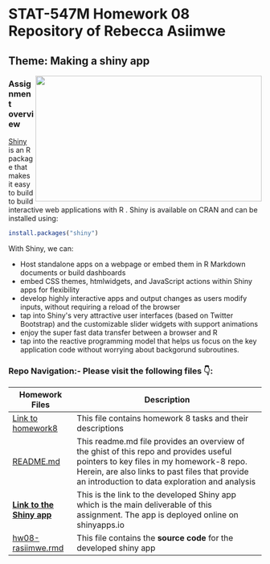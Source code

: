                 
# STAT-547M Homework 08 Repository of Rebecca Asiimwe 

## Theme: Making a shiny app
[<img align ="right" src="https://github.com/STAT545-UBC-students/hw08-rasiimwe/blob/master/plugin/Screen%20Shot%202018-11-17%20at%2011.07.32%20PM.png" width="450" height="250"/>](https://github.com/STAT545-UBC-students/hw08-rasiimwe/blob/master/plugin/Screen%20Shot%202018-11-17%20at%2011.07.32%20PM.png)
### Assignment overview 
[Shiny](https://shiny.rstudio.com) is an R package that makes it easy to build to build interactive web applications with R . Shiny is available on CRAN and can be installed using:

```r
install.packages("shiny")
```
With Shiny, we can:
* Host standalone apps on a webpage or embed them in R Markdown documents or build dashboards 
* embed CSS themes, htmlwidgets, and JavaScript actions within Shiny apps for flexibility
* develop highly interactive apps and output changes as users modify inputs, without requiring a reload of the browser
* tap into Shiny's very attractive user interfaces (based on Twitter Bootstrap) and the customizable slider widgets with support animations
* enjoy the super fast data transfer between a browser and R
* tap into the reactive programming model that helps us focus on the key application code without worrying about backgorund subroutines.

### Repo Navigation:- Please visit the following files :point_down::

|   **Homework Files**   | **Description** |
|----------------|------------|
|[Link to homework8](http://stat545.com/Classroom/assignments/hw08/hw08.html)|This file contains homework 8 tasks and their descriptions|
|[README.md](https://github.com/STAT545-UBC-students/hw08-rasiimwe/blob/master/README.md)|This readme.md file provides an overview of the ghist of this repo and provides useful pointers to key files in my homework-8 repo. Herein, are also links to past files that provide an introduction to data exploration and analysis |
|**[Link to the Shiny app]()**|This is the link to the developed Shiny app which is the main deliverable of this assignment. The app is deployed online on shinyapps.io|
|[hw08-rasiimwe.rmd](https://github.com/STAT545-UBC-students/hw08-rasiimwe/blob/master/hw08-rasiimwe.rmd)|This file contains the **source code** for the developed shiny app|



